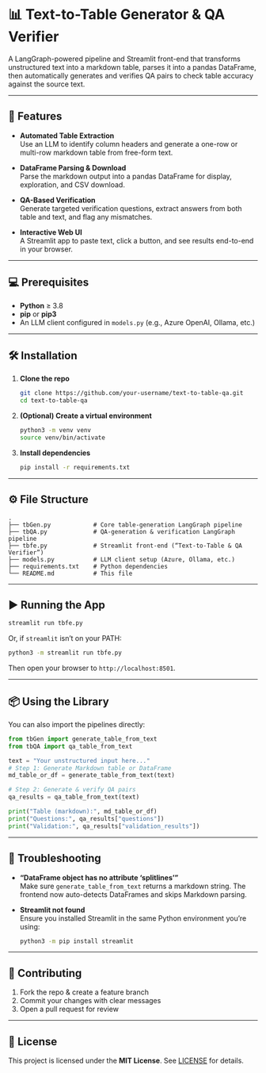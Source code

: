# 📊 Text-to-Table Generator & QA Verifier

A LangGraph-powered pipeline and Streamlit front-end that transforms unstructured text into a markdown table, parses it into a pandas DataFrame, then automatically generates and verifies QA pairs to check table accuracy against the source text.

---

## 🚀 Features

- **Automated Table Extraction**  
  Use an LLM to identify column headers and generate a one-row or multi-row markdown table from free-form text.

- **DataFrame Parsing & Download**  
  Parse the markdown output into a pandas DataFrame for display, exploration, and CSV download.

- **QA-Based Verification**  
  Generate targeted verification questions, extract answers from both table and text, and flag any mismatches.

- **Interactive Web UI**  
  A Streamlit app to paste text, click a button, and see results end-to-end in your browser.

---

## 💻 Prerequisites

- **Python** ≥ 3.8  
- **pip** or **pip3**  
- An LLM client configured in `models.py` (e.g., Azure OpenAI, Ollama, etc.)

---

## 🛠 Installation

1. **Clone the repo**  
   ```bash
   git clone https://github.com/your-username/text-to-table-qa.git
   cd text-to-table-qa
   ```

2. **(Optional) Create a virtual environment**  
   ```bash
   python3 -m venv venv
   source venv/bin/activate
   ```

3. **Install dependencies**  
   ```bash
   pip install -r requirements.txt
   ```

---

## ⚙️ File Structure

```
.
├── tbGen.py            # Core table‐generation LangGraph pipeline
├── tbQA.py             # QA‐generation & verification LangGraph pipeline
├── tbfe.py             # Streamlit front-end (“Text-to-Table & QA Verifier”) 
├── models.py           # LLM client setup (Azure, Ollama, etc.)
├── requirements.txt    # Python dependencies
└── README.md           # This file
```

---

## ▶️ Running the App

```bash
streamlit run tbfe.py
```

Or, if `streamlit` isn’t on your PATH:

```bash
python3 -m streamlit run tbfe.py
```

Then open your browser to `http://localhost:8501`.

---

## 📦 Using the Library

You can also import the pipelines directly:

```python
from tbGen import generate_table_from_text
from tbQA import qa_table_from_text

text = "Your unstructured input here..."
# Step 1: Generate Markdown table or DataFrame
md_table_or_df = generate_table_from_text(text)

# Step 2: Generate & verify QA pairs
qa_results = qa_table_from_text(text)

print("Table (markdown):", md_table_or_df)
print("Questions:", qa_results["questions"])
print("Validation:", qa_results["validation_results"])
```

---

## 🐞 Troubleshooting

- **“DataFrame object has no attribute ‘splitlines’”**  
  Make sure `generate_table_from_text` returns a markdown string. The frontend now auto-detects DataFrames and skips Markdown parsing.

- **Streamlit not found**  
  Ensure you installed Streamlit in the same Python environment you’re using:
  ```bash
  python3 -m pip install streamlit
  ```

---

## 🤝 Contributing

1. Fork the repo & create a feature branch  
2. Commit your changes with clear messages  
3. Open a pull request for review  

---

## 📄 License

This project is licensed under the **MIT License**. See [LICENSE](LICENSE) for details.
